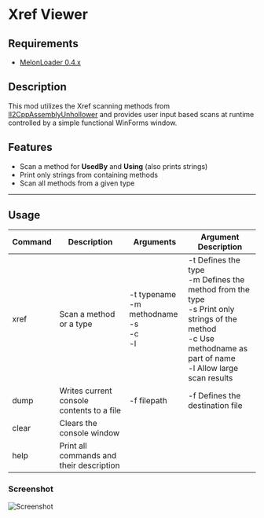 # Xref Viewer

## Requirements

- [MelonLoader 0.4.x](https://melonwiki.xyz/)

## Description

This mod utilizes the Xref scanning methods from [Il2CppAssemblyUnhollower](https://github.com/knah/Il2CppAssemblyUnhollower) and provides user input based scans at runtime controlled by a simple functional WinForms window.

## Features

- Scan a method for **UsedBy** and **Using** (also prints strings)
- Print only strings from containing methods
- Scan all methods from a given type

---

## Usage

| Command | Description | Arguments | Argument Description
|-|-|-|-|
|xref|Scan a method or a type|-t typename<br>-m methodname<br>-s<br>-c<br>-l|-t Defines the type<br>-m Defines the method from the type<br>-s Print only strings of the method<br>-c Use methodname as part of name<br>-l Allow large scan results
|dump|Writes current console contents to a file|-f filepath|-f Defines the destination file
|clear|Clears the console window|
|help|Print all commands and their description

### Screenshot

![Screenshot](https://i.imgur.com/DvcnjeY.png)